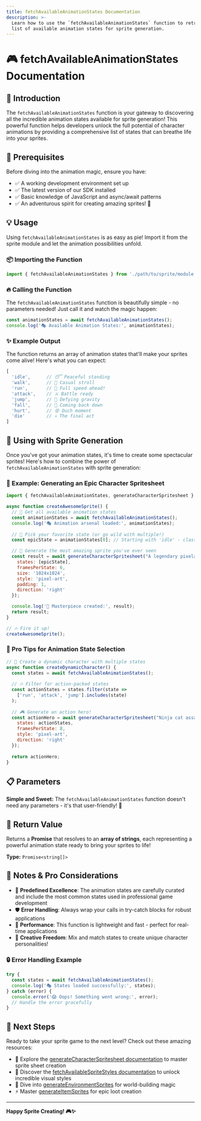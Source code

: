 ```yaml
---
title: fetchAvailableAnimationStates Documentation
description: >-
  Learn how to use the `fetchAvailableAnimationStates` function to retrieve the
  list of available animation states for sprite generation.
---
```


# 🎮 fetchAvailableAnimationStates Documentation

## 🚀 Introduction

The `fetchAvailableAnimationStates` function is your gateway to discovering all the incredible animation states available for sprite generation! This powerful function helps developers unlock the full potential of character animations by providing a comprehensive list of states that can breathe life into your sprites.

## 🔧 Prerequisites

Before diving into the animation magic, ensure you have:

- ✅ A working development environment set up
- ✅ The latest version of our SDK installed
- ✅ Basic knowledge of JavaScript and async/await patterns
- ✅ An adventurous spirit for creating amazing sprites! 🎨

## 💡 Usage

Using `fetchAvailableAnimationStates` is as easy as pie! Import it from the sprite module and let the animation possibilities unfold.

### 📦 Importing the Function

```javascript
import { fetchAvailableAnimationStates } from './path/to/sprite/module';
```

### 🔥 Calling the Function

The `fetchAvailableAnimationStates` function is beautifully simple - no parameters needed! Just call it and watch the magic happen:

```javascript
const animationStates = await fetchAvailableAnimationStates();
console.log('🎭 Available Animation States:', animationStates);
```

### ✨ Example Output

The function returns an array of animation states that'll make your sprites come alive! Here's what you can expect:

```javascript
[
  'idle',      // 😴 Peaceful standing
  'walk',      // 🚶 Casual stroll
  'run',       // 🏃 Full speed ahead!
  'attack',    // ⚔️ Battle ready
  'jump',      // 🦘 Defying gravity
  'fall',      // 🍂 Coming back down
  'hurt',      // 😵 Ouch moment
  'die'        // 💀 The final act
]
```

## 🎯 Using with Sprite Generation

Once you've got your animation states, it's time to create some spectacular sprites! Here's how to combine the power of `fetchAvailableAnimationStates` with sprite generation:

### 🤖 Example: Generating an Epic Character Spritesheet

```javascript
import { fetchAvailableAnimationStates, generateCharacterSpritesheet } from './path/to/sprite/module';

async function createAwesomeSprite() {
  // 🎪 Get all available animation states
  const animationStates = await fetchAvailableAnimationStates();
  console.log('🎭 Animation arsenal loaded:', animationStates);
  
  // 🎯 Pick your favorite state (or go wild with multiple!)
  const epicState = animationStates[0]; // Starting with 'idle' - classic choice!

  // 🚀 Generate the most amazing sprite you've ever seen
  const result = await generateCharacterSpritesheet("A legendary pixelated robot warrior", {
    states: [epicState],
    framesPerState: 6,
    size: '1024x1024',
    style: 'pixel-art',
    padding: 1,
    direction: 'right'
  });

  console.log('🎨 Masterpiece created:', result);
  return result;
}

// 🔥 Fire it up!
createAwesomeSprite();
```

### 🌟 Pro Tips for Animation State Selection

```javascript
// 💪 Create a dynamic character with multiple states
async function createDynamicCharacter() {
  const states = await fetchAvailableAnimationStates();
  
  // 🔥 Filter for action-packed states
  const actionStates = states.filter(state => 
    ['run', 'attack', 'jump'].includes(state)
  );
  
  // 🎮 Generate an action hero!
  const actionHero = await generateCharacterSpritesheet("Ninja cat assassin", {
    states: actionStates,
    framesPerState: 8,
    style: 'pixel-art',
    direction: 'right'
  });
  
  return actionHero;
}
```

## 📋 Parameters

**Simple and Sweet:** The `fetchAvailableAnimationStates` function doesn't need any parameters - it's that user-friendly! 🎉

## 🎁 Return Value

Returns a **Promise** that resolves to an **array of strings**, each representing a powerful animation state ready to bring your sprites to life!

**Type:** `Promise<string[]>`

## 💎 Notes & Pro Considerations

- 🎯 **Predefined Excellence**: The animation states are carefully curated and include the most common states used in professional game development
- 🛡️ **Error Handling**: Always wrap your calls in try-catch blocks for robust applications
- 🚀 **Performance**: This function is lightweight and fast - perfect for real-time applications
- 🎨 **Creative Freedom**: Mix and match states to create unique character personalities!

### 🔒 Error Handling Example

```javascript
try {
  const states = await fetchAvailableAnimationStates();
  console.log('🎭 States loaded successfully:', states);
} catch (error) {
  console.error('😱 Oops! Something went wrong:', error);
  // Handle the error gracefully
}
```

## 🚀 Next Steps

Ready to take your sprite game to the next level? Check out these amazing resources:

- 🎯 Explore the [generateCharacterSpritesheet documentation](/docs/generateCharacterSpritesheet) to master sprite sheet creation
- 🎨 Discover the [fetchAvailableSpriteStyles documentation](/docs/fetchAvailableSpriteStyles) to unlock incredible visual styles
- 🌟 Dive into [generateEnvironmentSprites](/docs/generateEnvironmentSprites) for world-building magic
- ⚡ Master [generateItemSprites](/docs/generateItemSprites) for epic loot creation

---

**Happy Sprite Creating! 🎮✨**
